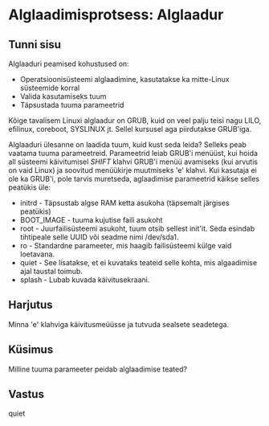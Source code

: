 ﻿# Alglaadimisprotsess: Alglaadur

## Tunni sisu

Alglaaduri peamised kohustused on:

<ul>
<li>Operatsioonisüsteemi alglaadimine, kasutatakse ka mitte-Linux süsteemide korral</li>
<li>Valida kasutamiseks tuum</li>
<li>Täpsustada tuuma parameetrid</li>
</ul>

Kõige tavalisem Linuxi alglaadur on GRUB, kuid on veel palju teisi nagu LILO, efilinux, coreboot, SYSLINUX jt. Sellel kursusel aga piirdutakse GRUB'iga.

Alglaaduri ülesanne on laadida tuum, kuid kust seda leida? Selleks peab vaatama tuuma parameetreid. Parameetrid leiab GRUB'i menüüst, kui hoida all süsteemi käivitumisel *SHIFT* klahvi GRUB'i menüü avamiseks (kui arvutis on vaid Linux) ja soovitud menüükirje muutmiseks 'e' klahvi. Kui kasutaja ei ole ka GRUB'i, pole tarvis muretseda, aglaadimise parameetrid käikse selles peatükis üle:

<ul>
<li>initrd - Täpsustab algse RAM ketta asukoha (täpsemalt järgises peatükis)</li>
<li>BOOT_IMAGE  - tuuma kujutise faili asukoht</li>
<li>root -  Juurfailisüsteemi asukoht, tuum otsib sellest init'it. Seda esindab tihtipeale selle UUID või seadme nimi /dev/sda1.</li>
<li>ro - Standardne parameeter, mis haagib failisüsteemi külge vaid loetavana.</li>
<li>quiet - See lisatakse, et ei kuvataks teateid selle kohta, mis algaadimise ajal taustal toimub.</li>
<li>splash - Lubab kuvada käivitusekraani.</li>
</ul>
 
## Harjutus

Minna 'e' klahviga käivitusmeüüsse ja tutvuda sealsete seadetega.

## Küsimus

Milline tuuma parameeter peidab alglaadimise teated?

## Vastus

quiet

